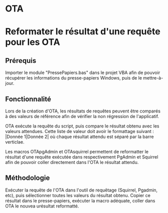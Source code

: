 # OTA
<h1>Reformater le résultat d'une requête pour les OTA</h1>
<h2>Prérequis</h2>
<p>Importer le module "PressePapiers.bas" dans le projet VBA afin de pouvoir récupérer les informations du presse-papiers Windows, puis de le mettre-à-jour.</p>
<h2>Fonctionnalité</h2>
<p>Lors de la création d'OTA, les résultats de requêtes peuvent être comparés à des valeurs de référence afin de vérifier la non régression de l'applicatif.</p>
<p>OTA exécute la requête du script, puis compare le résultat obtenu avec les valeurs attendues. Cette liste de valeur doit avoir le formattage suivant : |Donnée 1|Donnée 2| où chaque résultat attendu est séparé par la barre verticlae.</p>
<p>Les macros OTApgAdmin et OTAsquirrel permettent de reformatter le résultat d'une requête exécutée dans respectivement PgAdmin et Squirrel afin de pouvoir coller directement dans l'OTA le résultat attendu.</p>
<h2>Méthodologie</h2>
<p>Exécuter la requête de l'OTA dans l'outil de requêtage (Squirrel, Pgadmin, etc), puis sélectionner toutes les valeurs du résultat obtenu. Copier ce résultat dans le presse-papiers, exécuter la macro adéquate, coller dans OTA le nouvea urésultat reformatté.</p>
